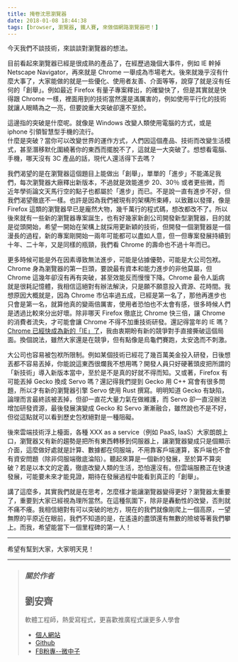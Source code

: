 ```yaml
---
title: 掩卷沈思瀏覽器
date: 2018-01-08 18:44:38
tags: [browser, 瀏覽器, 鐵人賽, 來做個網路瀏覽器吧！]
---
```


                    
&#x4ECA;&#x5929;&#x6211;&#x5011;&#x4E0D;&#x8AC7;&#x6280;&#x8853;&#xFF0C;&#x4F86;&#x8AC7;&#x8AC7;&#x5C0D;&#x700F;&#x89BD;&#x5668;&#x7684;&#x60F3;&#x6CD5;&#x3002;</p>
<p>&#x76EE;&#x524D;&#x770B;&#x8D77;&#x4F86;&#x700F;&#x89BD;&#x5668;&#x5DF2;&#x7D93;&#x662F;&#x5F88;&#x6210;&#x719F;&#x7684;&#x7522;&#x54C1;&#x4E86;&#xFF0C;&#x5728;&#x7D93;&#x6B77;&#x904E;&#x5E7E;&#x500B;&#x5927;&#x4E8B;&#x4EF6;&#xFF0C;&#x4F8B;&#x5982; IE &#x5E79;&#x6389; Netscape Navigator&#xFF0C;&#x518D;&#x4F86;&#x5C31;&#x662F; Chrome &#x4E00;&#x8209;&#x6210;&#x70BA;&#x5E02;&#x5834;&#x8001;&#x5927;&#x3002;&#x5F8C;&#x4F86;&#x5C31;&#x5E7E;&#x4E4E;&#x6C92;&#x6709;&#x4EC0;&#x9EBC;&#x5927;&#x4E8B;&#x4E86;&#xFF0C;&#x5927;&#x5BB6;&#x80FD;&#x505A;&#x7684;&#x5C31;&#x662F;&#x4E00;&#x4E9B;&#x512A;&#x5316;&#x3001;&#x4F7F;&#x7528;&#x8005;&#x53CB;&#x5584;&#x3001;&#x4ECB;&#x9762;&#x7B49;&#x7B49;&#xFF0C;&#x8AAA;&#x7A7F;&#x4E86;&#x5C31;&#x662F;&#x6C92;&#x6709;&#x4EFB;&#x4F55;&#x7684;&#x300C;&#x5275;&#x8209;&#x300D;&#x3002;&#x4F8B;&#x5982;&#x6700;&#x8FD1; Firefox &#x6709;&#x91CF;&#x5B50;&#x5C08;&#x6848;&#x91CB;&#x51FA;&#xFF0C;&#x7684;&#x78BA;&#x8B8A;&#x5FEB;&#x4E86;&#xFF0C;&#x4F46;&#x662F;&#x5176;&#x5BE6;&#x5C31;&#x662F;&#x5FEB;&#x5F97;&#x8DDF; Chrome &#x4E00;&#x6A23;&#xFF0C;&#x88E1;&#x9762;&#x7528;&#x5230;&#x7684;&#x6280;&#x8853;&#x7576;&#x7136;&#x9084;&#x662F;&#x6EFF;&#x53B2;&#x5BB3;&#x7684;&#xFF0C;&#x4F8B;&#x5982;&#x4F7F;&#x7528;&#x5E73;&#x884C;&#x5316;&#x7684;&#x6280;&#x8853;&#x5C31;&#x8B93;&#x4EBA;&#x773C;&#x775B;&#x70BA;&#x4E4B;&#x4E00;&#x4EAE;&#xFF0C;&#x4F46;&#x8981;&#x8AAA;&#x91CD;&#x5927;&#x7A81;&#x7834;&#x537B;&#x9084;&#x4E0D;&#x81F3;&#x65BC;&#x3002;</p>
<p>&#x9019;&#x908A;&#x6307;&#x7684;&#x7A81;&#x7834;&#x662F;&#x4EC0;&#x9EBC;&#x5462;&#x3002;&#x5C31;&#x50CF;&#x662F; Windows &#x6539;&#x8B8A;&#x4EBA;&#x985E;&#x4F7F;&#x7528;&#x96FB;&#x8166;&#x7684;&#x65B9;&#x5F0F;&#xFF0C;&#x6216;&#x662F; iphone &#x5F15;&#x9818;&#x667A;&#x6167;&#x578B;&#x624B;&#x6A5F;&#x7684;&#x6D41;&#x884C;&#x3002;<br>
&#x4EC0;&#x9EBC;&#x662F;&#x7A81;&#x7834;&#xFF1F;&#x7576;&#x4F60;&#x53EF;&#x4EE5;&#x6539;&#x8B8A;&#x4E16;&#x754C;&#x7684;&#x904B;&#x4F5C;&#x65B9;&#x5F0F;&#xFF0C;&#x4EBA;&#x5011;&#x56E0;&#x9019;&#x500B;&#x7522;&#x54C1;&#x3001;&#x6280;&#x8853;&#x800C;&#x6539;&#x8B8A;&#x751F;&#x6D3B;&#x6A21;&#x5F0F;&#xFF0C;&#x751A;&#x81F3;&#x6F5B;&#x79FB;&#x9ED8;&#x5316;&#x570D;&#x7E5E;&#x8457;&#x4F60;&#x7684;&#x6771;&#x897F;&#x800C;&#x64FA;&#x812B;&#x4E0D;&#x4E86;&#xFF0C;&#x9019;&#x5C31;&#x662F;&#x4E00;&#x5927;&#x7A81;&#x7834;&#x4E86;&#x3002;&#x60F3;&#x60F3;&#x770B;&#x96FB;&#x8166;&#x3001;&#x624B;&#x6A5F;&#xFF0C;&#x54EA;&#x5929;&#x6C92;&#x6709; 3C &#x7522;&#x54C1;&#x7684;&#x8A71;&#xFF0C;&#x73FE;&#x4EE3;&#x4EBA;&#x9084;&#x6D3B;&#x5F97;&#x4E0B;&#x53BB;&#x55CE;&#xFF1F;</p>
<p>&#x6211;&#x5011;&#x6E34;&#x671B;&#x7684;&#x662F;&#x5728;&#x700F;&#x89BD;&#x5668;&#x9019;&#x500B;&#x984C;&#x76EE;&#x4E0A;&#x80FD;&#x505A;&#x51FA;&#x300C;&#x5275;&#x8209;&#x300D;&#xFF0C;&#x55AE;&#x55AE;&#x7684;&#x300C;&#x9032;&#x6B65;&#x300D;&#x4E0D;&#x80FD;&#x6EFF;&#x8DB3;&#x6211;&#x5011;&#xFF0C;&#x6BCF;&#x6B21;&#x700F;&#x89BD;&#x5668;&#x5927;&#x5EE0;&#x91CB;&#x51FA;&#x65B0;&#x7248;&#x672C;&#xFF0C;&#x4E0D;&#x904E;&#x5C31;&#x662F;&#x6548;&#x80FD;&#x9032;&#x6B65; 20&#x3001;30&#xFF05; &#x6216;&#x8005;&#x66F4;&#x4E9B;&#x5FAE;&#xFF0C;&#x800C;&#x8FD1;&#x5E74;&#x5B78;&#x8853;&#x8AD6;&#x6587;&#x5929;&#x99AC;&#x884C;&#x7A7A;&#x7684;&#x9EDE;&#x5B50;&#x4E5F;&#x90FD;&#x5C6C;&#x65BC;&#x300C;&#x9032;&#x6B65;&#x300D;&#x800C;&#x5DF2;&#x3002;&#x4E0D;&#x662F;&#x8AAA;&#x4E00;&#x76F4;&#x6709;&#x9032;&#x6B65;&#x4E0D;&#x597D;&#xFF0C;&#x4F46;&#x6211;&#x5011;&#x6E34;&#x671B;&#x5FB9;&#x5E95;&#x4E0D;&#x4E00;&#x6A23;&#x3002;&#x4E5F;&#x8A31;&#x662F;&#x56E0;&#x70BA;&#x6211;&#x5011;&#x88AB;&#x73FE;&#x6709;&#x7684;&#x67B6;&#x69CB;&#x6240;&#x675F;&#x7E1B;&#xFF0C;&#x4EE5;&#x81F4;&#x96E3;&#x4EE5;&#x767C;&#x63EE;&#xFF0C;&#x50CF;&#x662F; Firefox &#x9019;&#x985E;&#x7684;&#x700F;&#x89BD;&#x5668;&#x65E9;&#x5DF2;&#x662F;&#x9F90;&#x7136;&#x5927;&#x7269;&#xFF0C;&#x5E7E;&#x5343;&#x842C;&#x884C;&#x7684;&#x7A0B;&#x5F0F;&#x78BC;&#xFF0C;&#x60F3;&#x6539;&#x90FD;&#x6539;&#x4E0D;&#x4E86;&#x3002;&#x6240;&#x4EE5;&#x5F8C;&#x4F86;&#x5C31;&#x6709;&#x4E00;&#x4E9B;&#x65B0;&#x7684;&#x700F;&#x89BD;&#x5668;&#x5C08;&#x6848;&#x8A95;&#x751F;&#xFF0C;&#x4E5F;&#x6709;&#x597D;&#x5E7E;&#x5BB6;&#x65B0;&#x5275;&#x516C;&#x53F8;&#x958B;&#x767C;&#x65B0;&#x578B;&#x700F;&#x89BD;&#x5668;&#xFF0C;&#x76EE;&#x7684;&#x5C31;&#x662F;&#x5F9E;&#x982D;&#x958B;&#x59CB;&#xFF0C;&#x5E0C;&#x671B;&#x4E00;&#x958B;&#x59CB;&#x5728;&#x67B6;&#x69CB;&#x4E0A;&#x5C31;&#x63A1;&#x7528;&#x66F4;&#x65B0;&#x7A4E;&#x7684;&#x6280;&#x8853;&#xFF0C;&#x4F46;&#x958B;&#x767C;&#x4E00;&#x500B;&#x700F;&#x89BD;&#x5668;&#x662F;&#x4E00;&#x500B;&#x6F2B;&#x9577;&#x7684;&#x904E;&#x7A0B;&#xFF0C;&#x65B0;&#x7684;&#x5C08;&#x6848;&#x525B;&#x958B;&#x59CB;&#x4E00;&#x5169;&#x5E74;&#x53EF;&#x80FD;&#x90FD;&#x53EF;&#x4EE5;&#x76E1;&#x5982;&#x4EBA;&#x610F;&#xFF0C;&#x4F46;&#x4E00;&#x4F46;&#x5C08;&#x6848;&#x767C;&#x5C55;&#x6301;&#x7E8C;&#x5230;&#x5341;&#x5E74;&#x3001;&#x4E8C;&#x5341;&#x5E74;&#xFF0C;&#x53C8;&#x662F;&#x540C;&#x6A23;&#x7684;&#x74F6;&#x9838;&#xFF0C;&#x6211;&#x5011;&#x770B; Chrome &#x7684;&#x58FD;&#x547D;&#x4E5F;&#x4E0D;&#x904E;&#x5341;&#x5E74;&#x800C;&#x5DF2;&#x3002;</p>
<p>&#x66F4;&#x591A;&#x6642;&#x5019;&#x53EF;&#x80FD;&#x662F;&#x5916;&#x5728;&#x56E0;&#x7D20;&#x5C0E;&#x81F4;&#x7121;&#x6CD5;&#x9032;&#x6B65;&#xFF0C;&#x53EF;&#x80FD;&#x662F;&#x4F54;&#x64DA;&#x512A;&#x52E2;&#xFF0C;&#x53EF;&#x80FD;&#x662F;&#x5927;&#x516C;&#x53F8;&#x5305;&#x88B1;&#x3002;Chrome &#x8EAB;&#x70BA;&#x700F;&#x89BD;&#x5668;&#x7684;&#x7B2C;&#x4E00;&#x5DE8;&#x982D;&#xFF0C;&#x8981;&#x8AAA;&#x6700;&#x6709;&#x8CC7;&#x672C;&#x548C;&#x80FD;&#x529B;&#x9032;&#x6B65;&#x7684;&#x975E;&#x4ED6;&#x83AB;&#x5C6C;&#xFF0C;&#x4F46; Chrome &#x9019;&#x5E7E;&#x5E74;&#x537B;&#x6C92;&#x6709;&#x518D;&#x6709;&#x7A81;&#x7834;&#xFF0C;&#x751A;&#x81F3;&#x6548;&#x80FD;&#x53CD;&#x800C;&#x6162;&#x6162;&#x4E0B;&#x964D;&#x3002;Chrome &#x6700;&#x4EE4;&#x4EBA;&#x8A6C;&#x75C5;&#x5C31;&#x662F;&#x5F88;&#x8017;&#x8A18;&#x61B6;&#x9AD4;&#xFF0C;&#x6211;&#x76F8;&#x4FE1;&#x9019;&#x7D55;&#x5C0D;&#x6709;&#x8FA6;&#x6CD5;&#x89E3;&#x6C7A;&#xFF0C;&#x53EA;&#x662F;&#x9858;&#x4E0D;&#x9858;&#x610F;&#x6295;&#x5165;&#x8CC7;&#x6E90;&#x3001;&#x82B1;&#x6642;&#x9593;&#x3002;&#x6211;&#x60F3;&#x539F;&#x56E0;&#x5927;&#x6982;&#x5C31;&#x662F;&#xFF0C;&#x56E0;&#x70BA; Chrome &#x5E02;&#x4F54;&#x7387;&#x904E;&#x4E94;&#x6210;&#xFF0C;&#x5DF2;&#x7D93;&#x662F;&#x7B2C;&#x4E00;&#x540D;&#x4E86;&#xFF0C;&#x90A3;&#x4ED6;&#x518D;&#x9032;&#x6B65;&#x4E5F;&#x53EA;&#x6703;&#x662F;&#x7B2C;&#x4E00;&#x540D;&#xFF0C;&#x5C31;&#x7B97;&#x4ED6;&#x771F;&#x7684;&#x8B8A;&#x5169;&#x500D;&#x53B2;&#x5BB3;&#xFF0C;&#x4F7F;&#x7528;&#x8005;&#x6050;&#x6015;&#x4E5F;&#x4E0D;&#x592A;&#x6703;&#x6709;&#x611F;&#xFF0C;&#x5F88;&#x591A;&#x6642;&#x5019;&#x4EBA;&#x5011;&#x662F;&#x900F;&#x904E;&#x6BD4;&#x8F03;&#x4F86;&#x5206;&#x51FA;&#x597D;&#x58DE;&#x3002;&#x9664;&#x975E;&#x54EA;&#x5929; Firefox &#x5FB9;&#x5E95;&#x6BD4; Chrome &#x5FEB;&#x4E09;&#x500D;&#xFF0C;&#x8B93; Chrome &#x7684;&#x6D88;&#x8CBB;&#x8005;&#x6D41;&#x5931;&#xFF0C;&#x624D;&#x53EF;&#x80FD;&#x6703;&#x8B93; Chrome &#x4E0D;&#x5F97;&#x4E0D;&#x52A0;&#x91CD;&#x6280;&#x8853;&#x7814;&#x767C;&#x3002;&#x9084;&#x8A18;&#x5F97;&#x7576;&#x5E74;&#x7684; IE &#x55CE;&#xFF1F; <a href="https://www.theverge.com/2018/1/4/16805216/" target="_blank">Chrome &#x5DF2;&#x7D93;&#x5FEB;&#x6210;&#x70BA;&#x65B0;&#x7684;&#x300C;IE&#x300D;&#x4E86;</a>&#xFF0C;&#x6211;&#x7531;&#x8877;&#x671F;&#x76FC;&#x6709;&#x65B0;&#x7684;&#x7AF6;&#x722D;&#x5C0D;&#x624B;&#x76F4;&#x63A5;&#x6495;&#x7834;&#x9019;&#x500B;&#x5C40;&#x9762;&#x3002;&#x63DB;&#x500B;&#x8AAA;&#x6CD5;&#xFF0C;&#x96D6;&#x7136;&#x5927;&#x5BB6;&#x9084;&#x662F;&#x5728;&#x7AF6;&#x722D;&#xFF0C;&#x4F46;&#x6709;&#x9EDE;&#x50CF;&#x662F;&#x70CF;&#x9F9C;&#x5011;&#x8CFD;&#x8DD1;&#xFF0C;&#x592A;&#x5B89;&#x9038;&#x800C;&#x4E0D;&#x523A;&#x6FC0;&#x3002;</p>
<p>&#x5927;&#x516C;&#x53F8;&#x4E5F;&#x5BB9;&#x6613;&#x88AB;&#x5305;&#x88B1;&#x6240;&#x9650;&#x5236;&#x3002;&#x4F8B;&#x5982;&#x67D0;&#x500B;&#x6280;&#x8853;&#x5DF2;&#x7D93;&#x82B1;&#x4E86;&#x5E7E;&#x767E;&#x842C;&#x7F8E;&#x91D1;&#x6295;&#x5165;&#x7814;&#x767C;&#xFF0C;&#x65E5;&#x5F8C;&#x60F3;&#x4E1F;&#x90FD;&#x4E0D;&#x5BB9;&#x6613;&#x4E1F;&#x6389;&#xFF0C;&#x4F60;&#x80FD;&#x8AAA;&#x9019;&#x6771;&#x897F;&#x5F88;&#x721B;&#x6211;&#x4E0D;&#x60F3;&#x7528;&#x55CE;&#xFF1F;&#x958B;&#x767C;&#x4EBA;&#x54E1;&#x53EA;&#x597D;&#x786C;&#x8457;&#x982D;&#x76AE;&#x628A;&#x6240;&#x8B02;&#x7684;&#x300C;&#x65B0;&#x6280;&#x8853;&#x300D;&#x5C0E;&#x5165;&#x65B0;&#x7248;&#x672C;&#x7576;&#x4E2D;&#xFF0C;&#x81F3;&#x65BC;&#x662F;&#x4E0D;&#x662F;&#x771F;&#x7684;&#x597D;&#x5C31;&#x4E0D;&#x5F97;&#x800C;&#x77E5;&#x3002;&#x53C8;&#x6216;&#x8457;&#xFF0C;Firefox &#x6709;&#x53EF;&#x80FD;&#x4E1F;&#x6389; Gecko &#x63DB;&#x6210; Servo &#x55CE;&#xFF1F;&#x9084;&#x8A18;&#x5F97;&#x6211;&#x5011;&#x63D0;&#x5230; Gecko &#x7528; C++ &#x5BEB;&#x6703;&#x6709;&#x5F88;&#x591A;&#x554F;&#x984C;&#xFF0C;&#x6240;&#x4EE5;&#x624D;&#x6709;&#x65B0;&#x7684;&#x700F;&#x89BD;&#x5668;&#x5F15;&#x64CE; Servo &#x4F7F;&#x7528; Rust &#x64B0;&#x5BEB;&#x3002;&#x660E;&#x660E;&#x77E5;&#x9053; Gecko &#x6709;&#x7F3A;&#x9677;&#xFF0C;&#x8AD6;&#x7406;&#x800C;&#x8A00;&#x6700;&#x7D42;&#x8A72;&#x88AB;&#x4E1F;&#x6389;&#xFF0C;&#x4F46;&#x537B;&#x4E00;&#x76F4;&#x82B1;&#x5927;&#x91CF;&#x529B;&#x6C23;&#x5728;&#x505A;&#x7DAD;&#x8B77;&#xFF0C;&#x800C; Servo &#x537B;&#x4E00;&#x76F4;&#x6C92;&#x8FA6;&#x6CD5;&#x589E;&#x52A0;&#x7814;&#x767C;&#x8CC7;&#x6E90;&#xFF0C;&#x6700;&#x5F8C;&#x767C;&#x5C55;&#x6F14;&#x8B8A;&#x6210; Gecko &#x548C; Servo &#x6F38;&#x6F38;&#x878D;&#x5408;&#xFF0C;&#x96D6;&#x7136;&#x8AAA;&#x4E5F;&#x4E0D;&#x662F;&#x4E0D;&#x597D;&#xFF0C;&#x4F46;&#x5F9E;&#x9019;&#x9EDE;&#x5C31;&#x53EF;&#x4EE5;&#x770B;&#x5230;&#x6B77;&#x53F2;&#x5305;&#x88B1;&#x7D55;&#x5C0D;&#x662F;&#x4E00;&#x7A2E;&#x963B;&#x7919;&#x3002;</p>
<p>&#x5F8C;&#x4F86;&#x96F2;&#x7AEF;&#x6280;&#x8853;&#x6D6E;&#x4E0A;&#x6AAF;&#x9762;&#xFF0C;&#x5404;&#x7A2E; XXX as a service&#xFF08;&#x4F8B;&#x5982; PaaS, IaaS&#xFF09;&#x5927;&#x5BB6;&#x6717;&#x6717;&#x4E0A;&#x53E3;&#xFF0C;&#x700F;&#x89BD;&#x5668;&#x53C8;&#x6709;&#x65B0;&#x7684;&#x8DA8;&#x52E2;&#x662F;&#x628A;&#x6240;&#x6709;&#x6771;&#x897F;&#x8F49;&#x79FB;&#x5230;&#x4F3A;&#x670D;&#x5668;&#x4E0A;&#xFF0C;&#x8B93;&#x700F;&#x89BD;&#x5668;&#x8B8A;&#x6210;&#x53EA;&#x662F;&#x500B;&#x986F;&#x793A;&#x4ECB;&#x9762;&#xFF0C;&#x9019;&#x9EBC;&#x505A;&#x597D;&#x8655;&#x5C31;&#x662F;&#x8A08;&#x7B97;&#x3001;&#x6578;&#x64DA;&#x90FD;&#x5728;&#x4F3A;&#x670D;&#x7AEF;&#xFF0C;&#x4E0D;&#x7528;&#x9760;&#x5BA2;&#x6236;&#x7AEF;&#x904B;&#x7B97;&#xFF0C;&#x5BA2;&#x6236;&#x7AEF;&#x4E5F;&#x4E0D;&#x6703;&#x6709;&#x8CC7;&#x5B89;&#x554F;&#x984C;&#xFF08;&#x9664;&#x975E;&#x4F3A;&#x670D;&#x7AEF;&#x5FB9;&#x5E95;&#x6DEA;&#x9677;&#xFF09;&#x3002;&#x807D;&#x8D77;&#x4F86;&#x7B97;&#x662F;&#x4E00;&#x500B;&#x65B0;&#x7684;&#x767C;&#x5C55;&#xFF0C;&#x81F3;&#x65BC;&#x7B97;&#x4E0D;&#x7B97;&#x7A81;&#x7834;&#xFF1F;&#x82E5;&#x662F;&#x4EE5;&#x672C;&#x6587;&#x7684;&#x5B9A;&#x7FA9;&#xFF0C;&#x5FB9;&#x5E95;&#x6539;&#x8B8A;&#x4EBA;&#x985E;&#x7684;&#x751F;&#x6D3B;&#xFF0C;&#x6050;&#x6015;&#x9084;&#x6C92;&#x6709;&#x3002;&#x4F46;&#x96F2;&#x7AEF;&#x670D;&#x52D9;&#x6B63;&#x5728;&#x5FEB;&#x901F;&#x767C;&#x5C55;&#xFF0C;&#x53EF;&#x80FD;&#x8981;&#x672A;&#x4F86;&#x624D;&#x80FD;&#x898B;&#x8B49;&#xFF0C;&#x671F;&#x5F85;&#x5728;&#x767C;&#x5C55;&#x904E;&#x7A0B;&#x4E2D;&#x80FD;&#x770B;&#x5230;&#x771F;&#x6B63;&#x7684;&#x300C;&#x5275;&#x8209;&#x300D;&#x3002;</p>
<p>&#x8B1B;&#x4E86;&#x9019;&#x9EBC;&#x591A;&#xFF0C;&#x5176;&#x5BE6;&#x6211;&#x5011;&#x5C31;&#x662F;&#x5728;&#x601D;&#x8003;&#xFF0C;&#x600E;&#x9EBC;&#x6A23;&#x624D;&#x80FD;&#x8B93;&#x700F;&#x89BD;&#x5668;&#x8B8A;&#x5F97;&#x66F4;&#x597D;&#xFF1F;&#x700F;&#x89BD;&#x5668;&#x592A;&#x91CD;&#x8981;&#x4E86;&#xFF0C;&#x91CD;&#x8981;&#x5230;&#x5927;&#x5BB6;&#x5DF2;&#x7D93;&#x8996;&#x70BA;&#x7406;&#x6240;&#x7576;&#x7136;&#x3002;&#x5728;&#x9019;&#x7A2E;&#x6C1B;&#x570D;&#x4E0B;&#xFF0C;&#x9664;&#x975E;&#x662F;&#x8F5F;&#x52D5;&#x6027;&#x7684;&#x6539;&#x8B8A;&#xFF0C;&#x5426;&#x5247;&#x5C31;&#x4E0D;&#x75DB;&#x4E0D;&#x7662;&#x3002;&#x6211;&#x76F8;&#x4FE1;&#x7D55;&#x5C0D;&#x6709;&#x53EF;&#x4EE5;&#x7A81;&#x7834;&#x7684;&#x5730;&#x65B9;&#xFF0C;&#x73FE;&#x5728;&#x7684;&#x6211;&#x5011;&#x5C31;&#x50CF;&#x525B;&#x722C;&#x4E0A;&#x4E00;&#x500B;&#x9AD8;&#x539F;&#xFF0C;&#x4E00;&#x671B;&#x7121;&#x969B;&#x7684;&#x5E73;&#x539F;&#x8FD1;&#x5728;&#x773C;&#x524D;&#xFF0C;&#x6211;&#x5011;&#x4E0D;&#x77E5;&#x9053;&#x7684;&#x662F;&#xFF0C;&#x5728;&#x9059;&#x9060;&#x7684;&#x76E1;&#x982D;&#x9084;&#x6709;&#x7121;&#x6578;&#x7684;&#x96AA;&#x5761;&#x7B49;&#x8457;&#x6211;&#x5011;&#x6500;&#x4E0A;&#x3002;&#x800C;&#x6211;&#xFF0C;&#x5E0C;&#x671B;&#x80FD;&#x7576;&#x4E0B;&#x4E00;&#x500B;&#x91CC;&#x7A0B;&#x7891;&#x7684;&#x7B2C;&#x4E00;&#x4EBA;&#xFF01;</p>
<hr>
<p>&#x5E0C;&#x671B;&#x6709;&#x5E6B;&#x5230;&#x5927;&#x5BB6;&#xFF0C;&#x5927;&#x5BB6;&#x660E;&#x5929;&#x898B;&#xFF01;</p>
<hr>
<blockquote>
<h3><em><strong>&#x95DC;&#x65BC;&#x4F5C;&#x8005;</strong></em></h3>
<h2>&#x5289;&#x5B89;&#x9F4A;</h2>
<p>&#x8EDF;&#x9AD4;&#x5DE5;&#x7A0B;&#x5E2B;&#xFF0C;&#x71B1;&#x611B;&#x5BEB;&#x7A0B;&#x5F0F;&#xFF0C;&#x66F4;&#x559C;&#x6B61;&#x63A8;&#x5EE3;&#x7A0B;&#x5F0F;&#x8B93;&#x66F4;&#x591A;&#x4EBA;&#x5B78;&#x6703;</p>
<ul>
<li>
<a href="https://tigercosmos.github.io" target="_blank">&#x500B;&#x4EBA;&#x7DB2;&#x7AD9;</a>
</li>
<li>
<a href="https://github.com/tigercosmos" target="_blank">Github</a>
</li>
<li>
<a href="https://www.facebook.com/CodingNeutrino/" target="_blank">FB&#x7C89;&#x5C08;--&#x5FAE;&#x4E2D;&#x5B50;</a>
</li>
</ul>
</blockquote>
 <br>
                                                    </div>
                    </div>
                
